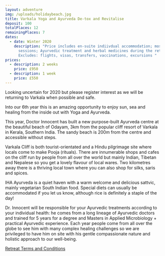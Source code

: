 ```yaml
---
layout: adventure
img: /uploads/holidaybeach.jpg
title: Varkala Yoga and Ayurveda De-tox and Revitalise
deposit: 100
totalPlaces: 12
remainingPlaces: 7
dates:
  - date: Winter 2020
    description: "Price includes en-suite indiivdual accommodation; most meals; Yoga
      sessions; Ayurvedic treatment and herbal medicines during the retreat.
      Excludes: flights, visas, transfers, vaccinations, excursions "
prices:
  - description: 2 weeks
    price: £950
  - description: 1 week
    price: £550
---
```

Looking uncertain for 2020 but please register interest as we will be returning to Varkala when possible and safe.

Into our 6th year this is an amazing opportunity to enjoy sun, sea and healing from the inside out with Yoga and Ayurveda.

This year, Doctor Innocent has built a new purpose-built Ayurveda centre at the beautiful beach of Odayam, 3km from the popular cliff resort of Varkala in Kerala, Southern India. The sandy beach is 200m from the centre and accessible without steps.

Varkala Cliff is both tourist-orientated and a Hindu pilgrimage site where locals come to make Pooja (rituals). There are innumerable shops and cafes on the cliff run by people from all over the world but mainly Indian, Tibetan and Nepalese so you get a lovely flavour of local wares. Two kilometres away there is a thriving local town where you can also shop for silks, saris and spices.

IHA Ayurveda is a quiet haven with a warm welcome and delicious sattvic, mainly vegetarian South Indian food. Special diets can usually be accommodated if you let us know, although rice is definitely a staple of the day!

Dr. Innocent will be responsible for your Ayurvedic treatments according to your individual health: he comes from a long lineage of Ayurvedic doctors and trained for 5 years for a degree and Masters in Applied Microbiology + practical Ayurvedic experience. Each year people come from all over the globe to see him with many complex healing challenges so we are privileged to have him on site with his gentle compassionate nature and holistic approach to our well-being.

[Retreat Terms and Conditions](https://www.dropbox.com/s/kc9mp6gzzxyct9w/Terms%20and%20Conditions%20for%20Retreats.pdf?dl=0)